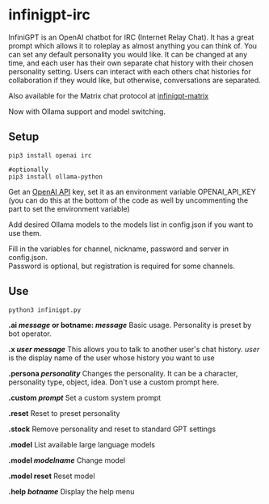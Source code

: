 # infinigpt-irc
InfiniGPT is an OpenAI chatbot for IRC (Internet Relay Chat).  It has a great prompt which allows it to roleplay as almost anything you can think of.  You can set any default personality you would like.  It can be changed at any time, and each user has their own separate chat history with their chosen personality setting.  Users can interact with each others chat histories for collaboration if they would like, but otherwise, conversations are separated.

Also available for the Matrix chat protocol at [infinigpt-matrix](https://github.com/h1ddenpr0cess20/infinigpt-matrix/)

Now with Ollama support and model switching.

## Setup

```
pip3 install openai irc 

#optionally
pip3 install ollama-python
```
Get an [OpenAI API](https://platform.openai.com/signup) key, set it as an environment variable OPENAI_API_KEY (you can do this at the bottom of the code as well by uncommenting the part to set the environment variable)

Add desired Ollama models to the models list in config.json if you want to use them.

Fill in the variables for channel, nickname, password and server in config.json.  
Password is optional, but registration is required for some channels.


## Use
```
python3 infinigpt.py
```
**.ai _message_ or botname: _message_**
    Basic usage.
    Personality is preset by bot operator.
    
**.x _user message_**
    This allows you to talk to another user's chat history.
    _user_ is the display name of the user whose history you want to use
     
**.persona _personality_**
    Changes the personality.  It can be a character, personality type, object, idea.
    Don't use a custom prompt here.

**.custom _prompt_**
    Set a custom system prompt
        
**.reset**
    Reset to preset personality
    
**.stock**
    Remove personality and reset to standard GPT settings

**.model**
    List available large language models

**.model _modelname_**
    Change model

**.model reset**
    Reset model

**.help _botname_**
    Display the help menu
